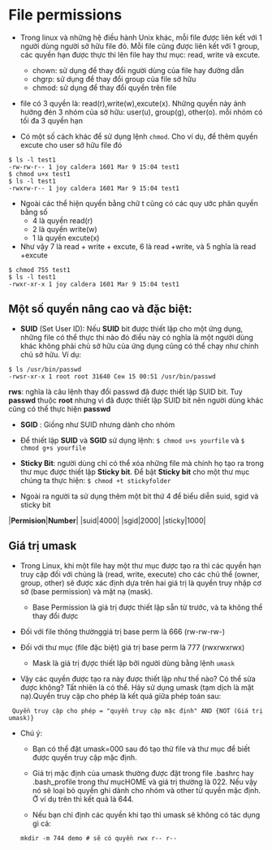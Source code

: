 # File permissions
- Trong linux và những hệ điều hành Unix khác, mỗi file được liên kết với 1 người dùng người sở hữu file đó. Mỗi file cũng được liên kết với 1 group, các quyền hạn được thực thi lên file hay thư mục: read, write và excute.
  - chown: sử dụng để thay đổi người dùng của file hay đường dẫn
  - chgrp: sử dụng để thay đổi group của file sở hữu
  - chmod: sử dụng để thay đổi quyền trên file

- file có 3 quyền là: read(r),write(w),excute(x). Những quyền này ảnh hưởng đén 3 nhóm của sở hữu: user(u), group(g), other(o). mỗi nhóm có tối đa 3 quyền hạn
- Có một số cách khác để sử dụng lệnh `chmod`. Cho ví dụ, để thêm quyền excute cho user sở hữu file đó
```
$ ls -l test1
-rw-rw-r-- 1 joy caldera 1601 Mar 9 15:04 test1
$ chmod u+x test1
$ ls -l test1
-rwxrw-r-- 1 joy caldera 1601 Mar 9 15:04 test1
```
- Ngoài các thể hiện quyền bằng chữ t cũng có các quy ước phân quyền bằng số
  - 4 là quyền read(r)
  - 2 là quyền write(w)
  - 1 là quyền excute(x)
 - Như vậy 7 là read + write + excute, 6 là read +write, và 5 nghĩa là read +excute
 ```
$ chmod 755 test1
$ ls -l test1
-rwxr-xr-x 1 joy caldera 1601 Mar 9 15:04 test1
```
## Một số quyền nâng cao và đặc biệt:
- **SUID** (Set User ID): Nếu **SUID** bit được thiết lập cho một ứng dụng, những file có thể thực thi nào đó điều này có nghĩa là một người dùng khác không phải chủ sở hữu của ứng dụng cũng có thể chạy như chính chủ sở hữu. Ví dụ:
```
$ ls /usr/bin/passwd
-rwsr-xr-x 1 root root 31640 Сен 15 00:51 /usr/bin/passwd
```
**rws**: nghĩa là câu lệnh thay đổi passwd đã được thiết lập SUID bit. Tuy **passwd** thuộc **root** nhưng vì đã được thiết lập SUID bit nên người dùng khác cũng có thể thực hiện **passwd** 
- **SGID** : Giống như SUID nhưng dành cho nhóm 
- Để thiết lập **SUID** và **SGID** sử dụng lệnh:
`$ chmod u+s yourfile`
và
`$ chmod g+s yourfile`
- **Sticky Bit**: người dùng chỉ có thể xóa những file mà chính họ tạo ra trong thư mục được thiết lập **Sticky bit**. Để bật **Sticky bit** cho một thư mục chúng ta thực hiện:
`$ chmod +t stickyfolder`

- Ngoài ra người ta sử dụng thêm một bit thứ 4 để biểu diễn suid, sgid và sticky bit

|**Permision**|**Number**|
|suid|4000|
|sgid|2000|
|sticky|1000|

## **Giá trị umask**

- Trong Linux, khi một file hay một thư mục được tạo ra thì các quyền hạn truy cập đối với chúng là (read, write, execute) cho các chủ thể (owner, group, other) sẽ được xác định dựa trên hai giá trị là quyền truy nhập cơ sở (base permission) và mặt nạ (mask).

  -  Base Permission là giá trị được thiết lập sẵn từ trước, và ta không thể thay đổi được

- Đối với file thông thườnggiá trị base perm là 666 (rw-rw-rw-)

- Đối với thư mục (file đặc biệt) giá trị base perm là 777 (rwxrwxrwx)

   - Mask là giá trị đựợc thiết lập bởi người dùng bằng lệnh `umask`

 - Vậy các quyền được tạo ra này được thiết lập như thế nào? Có thể sửa được không? Tất nhiên là có thể. Hãy sử dụng umask (tạm dịch là mặt nạ).Quyền truy cập cho phép là kết quả giữa phép toán sau:
```
 Quyền truy cập cho phép = "quyền truy cập mặc định" AND {NOT (Giá trị umask)}
 ```

- Chú ý:
  - Bạn có thể đặt umask=000 sau đó tạo thử file và thư mục để biết được quyền truy cập mặc định.

  - Giá trị mặc định của umask thường được đặt trong file .bashrc hay .bash_profile trong thư mụcHOME và giá trị thường là 022. Nếu vậy nó sẽ loại bỏ quyền ghi dành cho nhóm và other từ quyền mặc định. Ở ví dụ trên thì kết quả là 644.

  - Nếu bạn chỉ định các quyền khi tạo thì umask sẽ không có tác dụng gì cả:

  ```
  mkdir -m 744 demo # sẽ có quyền rwx r-- r--​
  ```
  
